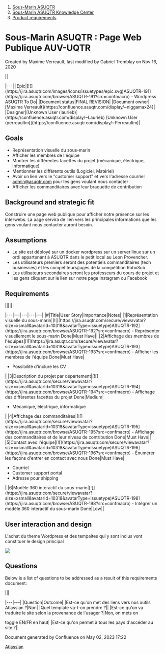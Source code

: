 1. [Sous-Marin ASUQTR](index.html)
2. [Sous-Marin ASUQTR Knowledge Center](Sous-Marin-ASUQTR-Knowledge-Center_5144578.html)
3. [Product requirements](Product-requirements_20086786.html)

# Sous-Marin ASUQTR : Page Web Publique AUV-UQTR

Created by Maxime Verreault, last modified by Gabriel Tremblay on Nov 16, 2020

||
<colgroup><col /><col /></colgroup>|---|
|Epic|[![](https://jira.asuqtr.com/images/icons/issuetypes/epic.svg)ASUQTR-191](https://jira.asuqtr.com/browse/ASUQTR-191?src=confmacro) - Wordpress ASUQTR To Do|
|Document status|FINAL REVISION|
|Document owner|[Maxime Verreault](https://confluence.asuqtr.com/display/~niggamax24)|
|Designer|[Unknown User (laurieb)](https://confluence.asuqtr.com/display/~Laurieb) [Unknown User (perreaultm)](https://confluence.asuqtr.com/display/~Perreaultm)|

## Goals

* Représentation visuelle du sous-marin
* Afficher les membres de l'équipe
* Montrer les différentes facettes du projet (mécanique, électrique, informatique)
* Mentionner les différents outils (Logiciel, Matériel)
* Avoir un lien vers le "customer support" et vers l'adresse courriel [admin@asuqtr.com](mailto:admin@asuqtr.com) pour les gens voulant nous contacter
* Afficher les commanditaires avec leur braquette de contribution

## Background and strategic fit

Construire une page web publique pour afficher notre présence sur les interwebs. La page servira de lien vers les principales informations que les gens voulant nous contacter auront besoin.

## Assumptions

* Le site est déployé sur un docker wordpress sur un server linux sur un ordi appartenant à ASUQTR dans le petit local au Leon Provencher.
* Les utilisateurs premiers seront des potentiels commanditaires (tech businesses) et les compétiteurs/juges de la compétition RoboSub
* Les utilisateurs secondaires seront les professeurs du cours de projet et les gens cliquant sur le lien sur notre page Instagram ou Facebook

## Requirements

||||||
<colgroup><col /><col /><col /><col /><col /></colgroup>|---|---|---|---|---|
|#|Title|User Story|Importance|Notes|
|1|Représentation visuelle du sous-marin|[![](https://jira.asuqtr.com/secure/viewavatar?size=xsmall&avatarId=10318&avatarType=issuetype)ASUQTR-192](https://jira.asuqtr.com/browse/ASUQTR-192?src=confmacro) - Représenter visuellement le sous-marin Done|Must Have||
|2|Affichage des membres de l'équipes|[![](https://jira.asuqtr.com/secure/viewavatar?size=xsmall&avatarId=10318&avatarType=issuetype)ASUQTR-193](https://jira.asuqtr.com/browse/ASUQTR-193?src=confmacro) - Afficher les membres de l'équipe Done|Must Have|<ul><li>Possibilité d'inclure les CV</li></ul>|
|3|Description du projet par département|[![](https://jira.asuqtr.com/secure/viewavatar?size=xsmall&avatarId=10318&avatarType=issuetype)ASUQTR-194](https://jira.asuqtr.com/browse/ASUQTR-194?src=confmacro) - Affichage des différentes facettes du projet Done|Medium|<ul><li>Mécanique, électrique, informatique</li></ul>|
|4|Affichage des commanditaires|[![](https://jira.asuqtr.com/secure/viewavatar?size=xsmall&avatarId=10318&avatarType=issuetype)ASUQTR-195](https://jira.asuqtr.com/browse/ASUQTR-195?src=confmacro) - Affichage des commanditaires et de leur niveau de contribution Done|Must Have||
|5|Contact avec l'équipe|[![](https://jira.asuqtr.com/secure/viewavatar?size=xsmall&avatarId=10318&avatarType=issuetype)ASUQTR-196](https://jira.asuqtr.com/browse/ASUQTR-196?src=confmacro) - Énumérer les façons d'entrer en contact avec nous Done|Must Have|<ul><li>Courriel</li><li>Customer support portal</li><li>Adresse pour shipping</li></ul>|
|6|Modèle 360 interactif du sous-marin|[![](https://jira.asuqtr.com/secure/viewavatar?size=xsmall&avatarId=10318&avatarType=issuetype)ASUQTR-198](https://jira.asuqtr.com/browse/ASUQTR-198?src=confmacro) - Intégrer un modèle 360 interactif du sous-marin Done|Low||

## User interaction and design

L'achat du theme Wordpress et des tempaltes qui y sont inclus vont constituer le design principal

![](https://avada.theme-fusion.com/wp-content/uploads/2020/07/avada-logo-dark.png)

## Questions

Below is a list of questions to be addressed as a result of this requirements document:

|||
<colgroup><col /><col /></colgroup>|---|---|
|Question|Outcome|
|Est-ce qu'on met des liens vers nos outils Atlassian ?|Non|
|Quel template va-t-on prendre ?||
|Est-ce qu'on va traduire le site selon la provenance de l'usager ?|Non, on mets on

toggle EN/FR en haut|
|Est-ce qu'on permet à tous les pays d'accéder au site ?||

Document generated by Confluence on May 02, 2023 17:22

[Atlassian](https://www.atlassian.com/)
